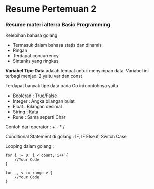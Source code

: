 # Resume Pertemuan 2

### Resume materi alterra Basic Programming

Kelebihan bahasa golang

-   Termasuk dalam bahasa statis dan dinamis
-   Ringan
-   Terdapat concurrency
-   Sintanks yang ringkas

**Variabel Tipe Data** adalah tempat untuk menyimpan data. Variabel ini terbagi menjadi 2 yaitu var dan const

Terdapat banyak tipe data pada Go ini contohnya yaitu

-   Booleran : True/False
-   Integer : Angka bilangan bulat
-   Float : Bilangan desimal
-   String : Kata
-   Rune : Sama seperti Char

Contoh dari operator : + - \* /

Conditional Statement di golang : IF, IF Else if, Switch Case

Looping dalam golang :

```
for i := 0; i < count; i++ {
	//Your Code
}

for _, v := range v {
	//Your Code
}
```
